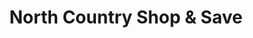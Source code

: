 ---
title: "North Country Shop & Save"
url: /groveton/north-country-shop-und-save/
shop: Supermarkt
---